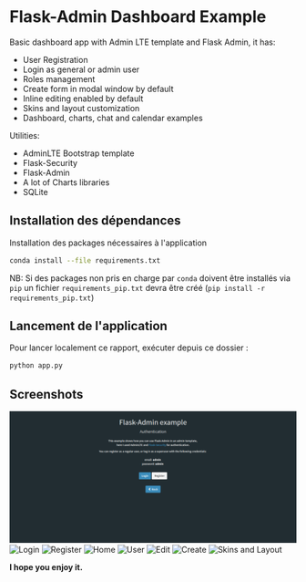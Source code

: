 # Flask-Admin Dashboard Example

Basic dashboard app with Admin LTE template and Flask Admin, it has:

- User Registration
- Login as general or admin user
- Roles management
- Create form in modal window by default
- Inline editing enabled by default
- Skins and  layout customization
- Dashboard, charts, chat and calendar examples
 
Utilities: 

  - AdminLTE Bootstrap template
  - Flask-Security
  - Flask-Admin
  - A lot of Charts libraries
  - SQLite

## Installation des dépendances
Installation des packages nécessaires à l'application
```sh
conda install --file requirements.txt
```

NB: Si des packages non pris en charge par `conda` doivent être installés via `pip` un fichier `requirements_pip.txt` devra être créé (`pip install -r requirements_pip.txt`)

## Lancement de l'application
Pour lancer localement ce rapport, exécuter depuis ce dossier : 

```sh
python app.py
```

## Screenshots
![Index](static/img/screenshots/index.png)
![Login](static/imgscreenshots/login.png)
![Register](static/imgscreenshots/register.png)
![Home](static/imgscreenshots/home.png)
![User](static/imgscreenshots/user.png)
![Edit](static/imgscreenshots/edit.png)
![Create](static/imgscreenshots/create.png)
![Skins and Layout](static/imgscreenshots/skins.png)



**I hope you enjoy it.**
